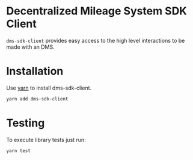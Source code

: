 # Decentralized Mileage System SDK Client

`dms-sdk-client` provides easy access to the high level interactions to be
made with an DMS.

# Installation

Use [yarn](https://yarnpkg.com/) to install
dms-sdk-client.

```bash
yarn add dms-sdk-client
```

# Testing

To execute library tests just run:

```bash
yarn test
```
